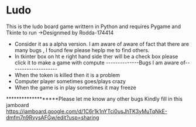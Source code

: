 # Ludo
This is the ludo board game writtern in Python and requires Pygame and Tkinte to run
->Designmed by Rodda-174414
- Consider it as a alpha version. I am aware of aware of fact that there are many bugs , I found few please heplp me to find others.
- In tkinter box on ht e right hand side ther will be a check box please click it to make a game with compute
--------------Bugs I am aware of--------------------
- When the token is killed then it is a problem
- Computer player sometimes goes/plays crazy
- When the game is in play sometimes it may freeze

*******************Please let me know any other bugs
Kindly fill in this jamboard
https://jamboard.google.com/d/1C6r1k1nYTci0usJhTK3yMuTqNkE-dmfm7n9RvysAFGw/edit?usp=sharing
